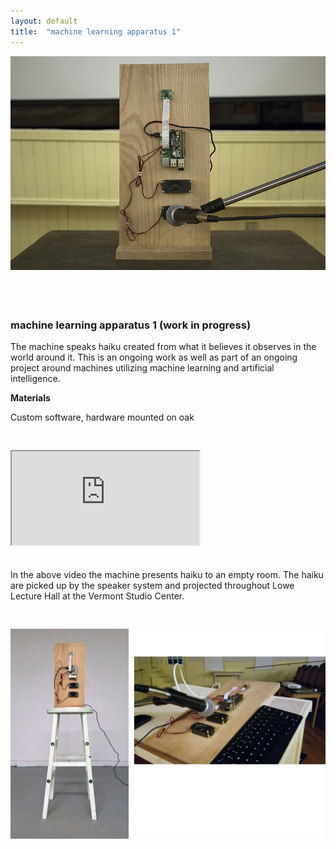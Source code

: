 ```yaml
---
layout: default
title:  "machine learning apparatus 1"
---
```


<div class="right">
  <div class="row">
    <div class="col-xs-12">
    </div>
    <div class="col-xs-12" style="padding-bottom:20px">
      <img src="/images/mLA_1_withMic_forWeb.jpg" class="img-responsive" alt="mLA photo 1" style="padding-bottom: 2rem; max-width:100%">
    </div>
  </div>

  <h3 align="left">machine learning apparatus 1 (work in progress)</h3>
  <p>The machine speaks haiku created from what it believes it observes in the world around it. This is an ongoing work as well as part of an ongoing project around machines utilizing machine learning and artificial intelligence.</p>
  <b>Materials</b>
  <p style="padding-bottom:30px">Custom software, hardware mounted on oak</p>

  <div class="row">
    <div class="col-xs-12" style="padding-bottom:20px">
      <!-- 16:9 aspect ratio -->
      <div class="embed-responsive embed-responsive-16by9">
        <iframe class="embed-responsive-item" src="https://player.vimeo.com/video/304965995" webkitallowfullscreen mozallowfullscreen allowfullscreen></iframe>
      </div>
    </div>
  </div>

  <p style="padding-bottom:30px">In the above video the machine presents haiku to an empty room. The haiku are picked up by the speaker system and projected throughout Lowe Lecture Hall at the Vermont Studio Center. </p>

  <div class="row">
    <div class="col-xs-12">
    </div>
    <div class="col-xs-12" style="padding-bottom:20px">
      <img src="/images/mLA_combined.jpg" class="img-responsive" alt="mLA photo 1" style="padding-bottom: 2rem; max-width:100%">
    </div>
  </div>

</div>
